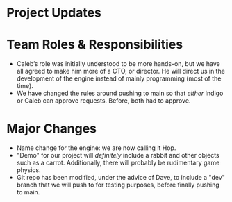 # Project Updates
# Team Roles & Responsibilities
- Caleb’s role was initially understood to be more hands-on, but we have all agreed to make him more of a CTO, or director. He will direct us in the development of the engine instead of mainly programming (most of the time).
- We have changed the rules around pushing to main so that *either* Indigo or Caleb can approve requests. Before, both had to approve.

# Major Changes
- Name change for the engine: we are now calling it Hop.
- "Demo" for our project will _definitely_ include a rabbit and other objects such as a carrot. Additionally, there will probably be rudimentary game physics.
 - Git repo has been modified, under the advice of Dave, to include a "dev" branch that we will push to for testing purposes, before finally pushing to main.
